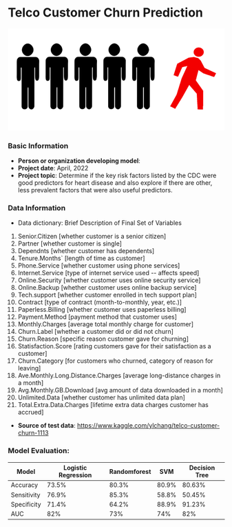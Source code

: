 # Telco Customer Churn Prediction

![download](https://github.com/AndiRen/group7_project1/blob/main/telco_churn.png)

### Basic Information

* **Person or organization developing model**: 
* **Project date**: April, 2022
* **Project topic**: Determine if the key risk factors listed by the CDC were good predictors for heart disease and also explore if there are other, less prevalent factors that were also useful predictors. 


### Data Information

* Data dictionary: Brief Description of Final Set of Variables

1.  Senior.Citizen [whether customer is a senior citizen]
2.  Partner [whether customer is single]
3.  Dependnts [whether customer has dependents]
4.  Tenure.Months` [length of time as customer]
5.  Phone.Service [whether customer using phone services]
6.  Internet.Service [type of internet service used -- affects speed]
7.  Online.Security [whether customer uses online security service]
8.  Online.Backup [whether customer uses online backup service]
9.  Tech.support [whether customer enrolled in tech support plan]
10. Contract [type of contract (month-to-monthly, year, etc.)]
11. Paperless.Billing [whether customer uses paperless billing]
12. Payment.Method [payment method that customer uses]
13. Monthly.Charges [average total monthly charge for customer]
14. Churn.Label [whether a customer did or did not churn]
15. Churn.Reason [specific reason customer gave for churning]
16. Statisfaction.Score [rating customers gave for their satisfaction as a customer]
17. Churn.Category [for customers who churned, category of reason for leaving]
18. Ave.Monthly.Long.Distance.Charges [average long-distance charges in a month]
19. Avg.Monthly.GB.Download [avg amount of data downloaded in a month]
20. Unlimited.Data [whether customer has unlimited data plan]
21. Total.Extra.Data.Charges [lifetime extra data charges customer has accrued]

* **Source of test data**: https://www.kaggle.com/ylchang/telco-customer-churn-1113


### Model Evaluation:

| Model | Logistic Regression | Randomforest | SVM | Decision Tree |
|------| ------ | -------- | --------- | ------ |
| Accuracy | 73.5% | 80.3% | 80.9% | 80.63% |
| Sensitivity | 76.9% |85.3% | 58.8% | 50.45% |
| Specificity | 71.4% | 64.2% | 88.9% | 91.23% |
| AUC | 82% | 73% | 74% | 82% |




